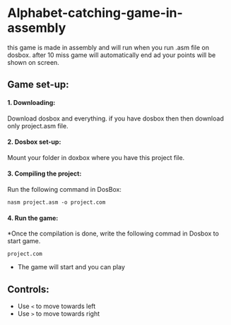 # Alphabet-catching-game-in-assembly
this game is made in assembly and will run when you run .asm file on dosbox. after 10 miss game will automatically end ad your points will be shown on screen.
## Game set-up:
#### 1. Downloading:
Download dosbox and everything. if you have dosbox then then download only project.asm file.
#### 2. Dosbox set-up:
Mount your folder in doxbox where you have this project file.

#### 3. Compiling the project:
Run the following command in DosBox:
```
nasm project.asm -o project.com
```

#### 4. Run the game:
*Once the compilation is done, write the following commad in Dosbox to start game.
```
project.com
```
* The game will start and you can play

## Controls:
* Use `<` to move towards left
* Use `>` to move towards right


